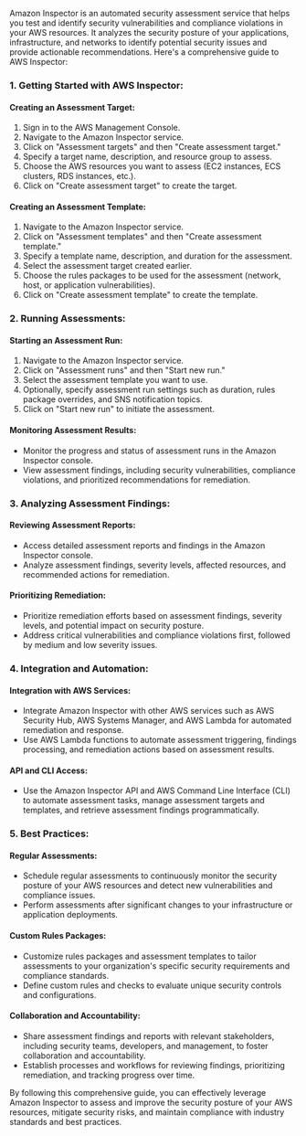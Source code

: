 Amazon Inspector is an automated security assessment service that helps you test and identify security vulnerabilities and compliance violations in your AWS resources. It analyzes the security posture of your applications, infrastructure, and networks to identify potential security issues and provide actionable recommendations. Here's a comprehensive guide to AWS Inspector:

### 1. Getting Started with AWS Inspector:

#### Creating an Assessment Target:
1. Sign in to the AWS Management Console.
2. Navigate to the Amazon Inspector service.
3. Click on "Assessment targets" and then "Create assessment target."
4. Specify a target name, description, and resource group to assess.
5. Choose the AWS resources you want to assess (EC2 instances, ECS clusters, RDS instances, etc.).
6. Click on "Create assessment target" to create the target.

#### Creating an Assessment Template:
1. Navigate to the Amazon Inspector service.
2. Click on "Assessment templates" and then "Create assessment template."
3. Specify a template name, description, and duration for the assessment.
4. Select the assessment target created earlier.
5. Choose the rules packages to be used for the assessment (network, host, or application vulnerabilities).
6. Click on "Create assessment template" to create the template.

### 2. Running Assessments:

#### Starting an Assessment Run:
1. Navigate to the Amazon Inspector service.
2. Click on "Assessment runs" and then "Start new run."
3. Select the assessment template you want to use.
4. Optionally, specify assessment run settings such as duration, rules package overrides, and SNS notification topics.
5. Click on "Start new run" to initiate the assessment.

#### Monitoring Assessment Results:
- Monitor the progress and status of assessment runs in the Amazon Inspector console.
- View assessment findings, including security vulnerabilities, compliance violations, and prioritized recommendations for remediation.

### 3. Analyzing Assessment Findings:

#### Reviewing Assessment Reports:
- Access detailed assessment reports and findings in the Amazon Inspector console.
- Analyze assessment findings, severity levels, affected resources, and recommended actions for remediation.

#### Prioritizing Remediation:
- Prioritize remediation efforts based on assessment findings, severity levels, and potential impact on security posture.
- Address critical vulnerabilities and compliance violations first, followed by medium and low severity issues.

### 4. Integration and Automation:

#### Integration with AWS Services:
- Integrate Amazon Inspector with other AWS services such as AWS Security Hub, AWS Systems Manager, and AWS Lambda for automated remediation and response.
- Use AWS Lambda functions to automate assessment triggering, findings processing, and remediation actions based on assessment results.

#### API and CLI Access:
- Use the Amazon Inspector API and AWS Command Line Interface (CLI) to automate assessment tasks, manage assessment targets and templates, and retrieve assessment findings programmatically.

### 5. Best Practices:

#### Regular Assessments:
- Schedule regular assessments to continuously monitor the security posture of your AWS resources and detect new vulnerabilities and compliance issues.
- Perform assessments after significant changes to your infrastructure or application deployments.

#### Custom Rules Packages:
- Customize rules packages and assessment templates to tailor assessments to your organization's specific security requirements and compliance standards.
- Define custom rules and checks to evaluate unique security controls and configurations.

#### Collaboration and Accountability:
- Share assessment findings and reports with relevant stakeholders, including security teams, developers, and management, to foster collaboration and accountability.
- Establish processes and workflows for reviewing findings, prioritizing remediation, and tracking progress over time.

By following this comprehensive guide, you can effectively leverage Amazon Inspector to assess and improve the security posture of your AWS resources, mitigate security risks, and maintain compliance with industry standards and best practices.